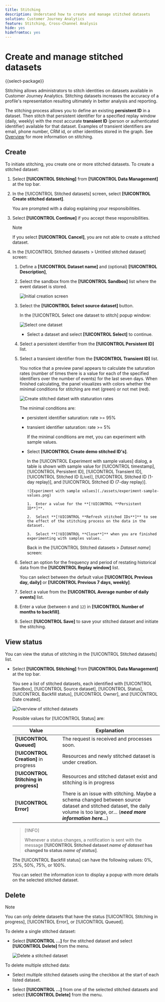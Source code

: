 ```yaml
---
title: Stitching
description: Understand how to create and manage stitched datasets
solution: Customer Journey Analytics
feature: Stitching, Cross-Channel Analysis
hide: yes
hidefromtoc: yes
---
```

# Create and manage stitched datasets

{{select-package}}

Stitching allows administrators to stitch identities on datasets available in Customer Journey Analytics. Stitching datasets increases the accuracy of a profile's representation resulting ultimately in better analysis and reporting.

The stitching process allows you to define an existing **persistent ID** in a dataset. Then stitch that persistent identifier for a specified replay window (daily, weekly) with the most accurate **transient ID** (person or authenticated identifier) available for that dataset. Examples of transient identifiers are email, phone number, CRM id, or other identities stored in the graph. See [Overview](overview.md) for more information on stitching.

## Create

To initiate stitching, you create one or more stitched datasets. To create a stitched dataset:

1. Select **[!UICONTROL **Stitching**]** from **[!UICONTROL **Data Management**]** at the top bar.

2. In the [!UICONTROL Stitched datasets] screen, select **[!UICONTROL **Create stitched dataset**]**.

    You are prompted with a dialog explaining your responsibilities.

3. Select **[!UICONTROL **Continue**]** if you accept these responsibilities. 

    >[!NOTE]
    >
    >    If you select **[!UICONTROL **Cancel**]**, you are not able to create a stitched dataset.

4. In the [!UICONTROL Stitched datasets > Untitled stitched dataset] screen:

   1. Define a **[!UICONTROL **Dataset name**]** and (optional) **[!UICONTROL **Description**]**,

   2. Select the sandbox from the **[!UICONTROL **Sandbox**]** list where the event dataset is stored.

        ![Initial creation screen](./assets/create-initial.png)

   3. Select the **[!UICONTROL **Select source dataset**]** button. 

        In the [!UICONTROL Select one dataset to stitch] popup window:

        ![Select one dataset](./assets/select-one-dataset.png)

        - Select a dataset and select **[!UICONTROL **Select**]** to continue.

   4. Select a persistent identifier from the **[!UICONTROL **Persistent ID**]** list.

   5. Select a transient identifier from the **[!UICONTROL **Transient ID**]** list.

      You notice that a preview panel appears to calculate the saturation rates (number of times there is a value for each of the specified identifiers over the number of events) for the last seven days. When finished calculating, the panel visualizes with colors whether the minimal conditions for stitching are met (green) or not met (red).

      ![Create stitched datset with staturation rates](./assets/create-before-experimenting.png)
        
      The minimal conditions are:

      - persistent identifier saturation: rate >= 95%
        
      - transient identifier saturation: rate >= 5%

        If the minimal conditions are met, you can experiment with sample values.

      - Select **[!UICONTROL **Create demo stitched ID's**]**.

        In the [!UICONTROL Experiment with sample values] dialog, a table is shown with sample value for [!UICONTROL timestamp], [!UICONTROL Persistent ID], [!UICONTROL Transient ID], [!UICONTROL Stitched ID (Live)], [!UICONTROL Stitched ID (1-day replay)], and [!UICONTROL Stitched ID (7-day replay)].

            ![Experiment with sample values](./assets/experiment-sample-values.png)

            1.  Enter a value for the **[!UICONTROL **Persistent ID**]**.

            2.  Select **[!UICONTROL **Refresh stitched IDs**]** to see the effect of the stitching process on the data in the dataset.

            3.  Select **[!UICONTROL **Close**]** when you are finished experimenting with samples values.


        Back in the [!UICONTROL Stitched datasets > _Dataset name_] screen:

   6. Select an option for the frequency and period of restating historical data from the **[!UICONTROL **Replay window**]** list.  
    
        You can select between the default value **[!UICONTROL **Previous day, daily**]** or **[!UICONTROL **Previous 7 days, weekly**]**. 

   7. Select a value from the **[!UICONTROL **Average number of daily events**]** list.

   8. Enter a value (between `0` and `12`) in **[!UICONTROL **Number of months to backfill**]**.

   9. Select **[!UICONTROL **Save**]** to save your stitched dataset and initiate the stitching.

## View status

You can view the status of stitching in the [!UICONTROL Stitched datasets] list.

- Select **[!UICONTROL **Stitching**]** from **[!UICONTROL **Data Management**]** at the top bar.

  You see a list of stitched datasets, each identified with [!UICONTROL Sandbox], [!UICONTROL Source dataset], [!UICONTROL Status], [!UICONTROL Backfill status], [!UICONTROL Owner], and [!UICONTROL Date created]. 
    
  ![Overview of stitched datasets](./assets/overview-stitched-datasetts.png)
    
  Possible values for [!UICONTROL Status] are: 

  | Value | Explanation |
  |-----|-----|
  | **[!UICONTROL **Queued**]** | The request is received and processes soon. |
  | **[!UICONTROL **Creation**]** in progress | Resources and newly stitched dataset is under creation. |
  | **[!UICONTROL **Stitching in progress**]** | Resources and stitched dataset exist and stitching is in progress |
  | **[!UICONTROL **Error**]** | There is an issue with stitching. Maybe a schema changed between source dataset and stitched dataset, the daily volume is too large, or... (_**need more information here...**_) | 

  >[!INFO]
  >
  >    Whenever a status changes, a notification is sent with the message **[!UICONTROL **Stitched dataset _name of dataset_ has changed to status _name of status_**]**.


  The [!UICONTROL Backfill status] can have the following values: 0%, 25%, 50%, 75%, or 100%.

  You can select the information icon to display a popup with more details on the selected stitched dataset.


## Delete

>[!NOTE]
>
>You can only delete datasets that have the status [!UICONTROL Stitching in progress], [!UICONTROL Error], or [!UICONTROL Queued].


To delete a single stitched dataset:

- Select **[!UICONTROL **...**]** for the stitched dataset and select **[!UICONTROL **Delete**]** from the menu.

  ![Delete a stitched dataset](./assets/delete-stitched-dataset.png)

To delete multiple stitched data:

- Select multiple stitched datasets using the checkbox at the start of each listed dataset.

- Select **[!UICONTROL **...**]** from one of the selected stitched datasets and select **[!UICONTROL **Delete**]** from the menu.
